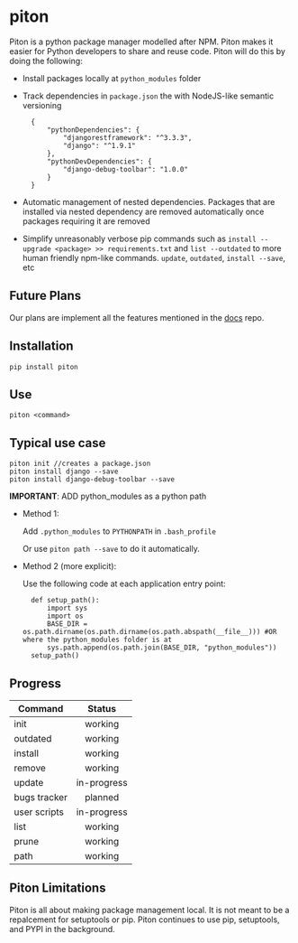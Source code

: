 # piton

Piton is a python package manager modelled after NPM. Piton makes it easier for Python developers to share and reuse code. Piton will do this by doing the following:

- Install packages locally at `python_modules` folder

- Track dependencies in `package.json` the with NodeJS-like semantic versioning

		{
			"pythonDependencies": {
				"djangorestframework": "^3.3.3",
				"django": "^1.9.1"
			},
			"pythonDevDependencies": {
				"django-debug-toolbar": "1.0.0"
			}
		}

- Automatic management of nested dependencies. Packages that are installed via nested dependency are removed automatically once packages requiring it are removed

- Simplify unreasonably verbose pip commands such as `install --upgrade <package> >> requirements.txt` and `list --outdated` to more human friendly npm-like commands. `update`, `outdated`, `install --save`, etc

## Future Plans

Our plans are implement all the features mentioned in the [docs](https://github.com/piton-package-manager/docs) repo.

## Installation
```
pip install piton
```
## Use
```
piton <command>
```

## Typical use case

```
piton init //creates a package.json
piton install django --save
piton install django-debug-toolbar --save
```

**IMPORTANT**: ADD python_modules as a python path

- Method 1:

	Add `.python_modules` to `PYTHONPATH` in `.bash_profile`

	Or use `piton path --save` to do it automatically.

- Method 2 (more explicit):

	Use the following code at each application entry point:

		def setup_path():
			import sys
			import os
			BASE_DIR = os.path.dirname(os.path.dirname(os.path.abspath(__file__))) #OR where the python_modules folder is at
			sys.path.append(os.path.join(BASE_DIR, "python_modules"))
		setup_path()

## Progress

| Command       | Status        |
| ------------- |:-------------:|
| init          | working       |
| outdated      | working       |
| install       | working       |
| remove        | working       |
| update        | in-progress   |
| bugs tracker  | planned       |
| user scripts  | in-progress   |
| list          | working       |
| prune         | working       |
| path          | working       |

## Piton Limitations

Piton is all about making package management local. It is not meant to be a repalcement for setuptools or pip. Piton continues to use pip, setuptools, and PYPI in the background.
